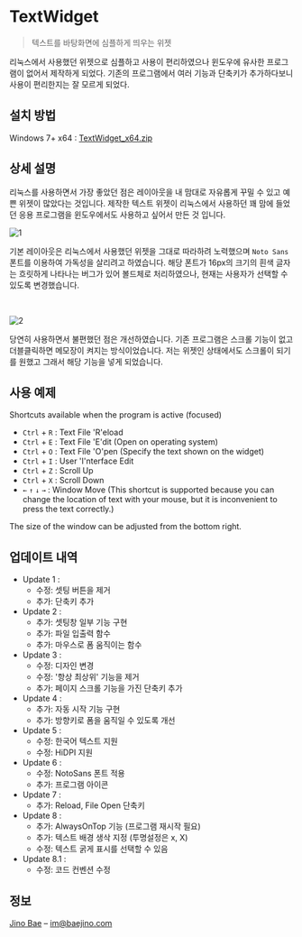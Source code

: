 # TextWidget

> 텍스트를 바탕화면에 심플하게 띄우는 위젯

리눅스에서 사용했던 위젯으로 심플하고 사용이 편리하였으나 윈도우에 유사한 프로그램이 없어서 제작하게 되었다. 기존의 프로그램에서 여러 기능과 단축키가 추가하다보니 사용이 편리한지는 잘 모르게 되었다.

## 설치 방법

Windows 7+ x64 : [TextWidget_x64.zip](https://www.dropbox.com/sh/g10z7q7ecs8fab9/AAADWShDyU6-PBkb2bGZc9t8a?dl=1)

## 상세 설명

리눅스를 사용하면서 가장 좋았던 점은 레이아웃을 내 맘대로 자유롭게 꾸밀 수 있고 예쁜 위젯이 많았다는 것입니다. 제작한 텍스트 위젯이 리눅스에서 사용하던 꽤 맘에 들었던 응용 프로그램을 윈도우에서도 사용하고 싶어서 만든 것 입니다.

![1](https://user-images.githubusercontent.com/35596687/48127923-485a1580-e2c8-11e8-85e1-513b9731b47a.jpg)

기본 레이아웃은 리눅스에서 사용했던 위젯을 그대로 따라하려 노력했으며 `Noto Sans`폰트를 이용하여 가독성을 살리려고 하였습니다. 해당 폰트가 16px의 크기의 흰색 글자는 흐릿하게 나타나는 버그가 있어 볼드체로 처리하였으나, 현재는 사용자가 선택할 수 있도록 변경했습니다.

<br/>

![2](https://user-images.githubusercontent.com/35596687/48127924-48f2ac00-e2c8-11e8-8ef9-e56b025b8e7f.gif)

당연히 사용하면서 불편했던 점은 개선하였습니다. 기존 프로그램은 스크롤 기능이 없고 더블클릭하면 메모장이 켜지는 방식이었습니다. 저는 위젯인 상태에서도 스크롤이 되기를 원했고 그래서 해당 기능을 넣게 되었습니다.

## 사용 예제

Shortcuts available when the program is active (focused)

- `Ctrl` + `R` : Text File 'R'eload
- `Ctrl` + `E` : Text File 'E'dit (Open on operating system)
- `Ctrl` + `O` : Text File 'O'pen (Specify the text shown on the widget)
- `Ctrl` + `I` : User 'I'nterface Edit
- `Ctrl` + `Z` : Scroll Up
- `Ctrl` + `X` : Scroll Down
- `←` `↑` `↓` `→` : Window Move (This shortcut is supported because you can change the location of text with your mouse, but it is inconvenient to press the text correctly.)

The size of the window can be adjusted from the bottom right.

## 업데이트 내역

- Update 1 :
  - 수정: 셋팅 버튼을 제거
  - 추가: 단축키 추가
- Update 2 :
  - 추가: 셋팅창 일부 기능 구현
  - 추가: 파일 입출력 함수
  - 추가: 마우스로 폼 움직이는 함수
- Update 3 :
  - 수정: 디자인 변경
  - 수정: '항상 최상위' 기능을 제거
  - 추가: 페이지 스크롤 기능을 가진 단축키 추가
- Update 4 :
  - 추가: 자동 시작 기능 구현
  - 추가: 방향키로 폼을 움직일 수 있도록 개선
- Update 5 :
  - 수정: 한국어 텍스트 지원
  - 수정: HiDPI 지원
- Update 6 :
  - 수정: NotoSans 폰트 적용
  - 추가: 프로그램 아이콘
- Update 7 :
  - 추가: Reload, File Open 단축키
- Update 8 :
  - 추가: AlwaysOnTop 기능 (프로그램 재시작 필요)
  - 추가: 텍스트 배경 생삭 지정 (투명설정은 x, X)
  - 수정: 텍스트 굵게 표시를 선택할 수 있음
- Update 8.1 :
  - 수정: 코드 컨벤션 수정

## 정보

[Jino Bae](https://baejino.com) – im@baejino.com
